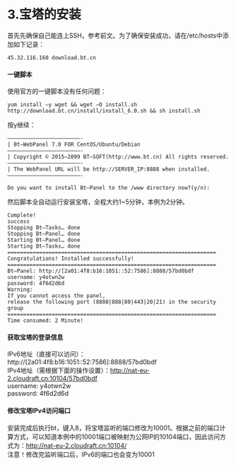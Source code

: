 # 3.宝塔的安装

首先先确保自己能连上SSH，参考前文。为了确保安装成功，请在/etc/hosts中添加如下记录：

```text
45.32.116.160 download.bt.cn
```

#### 一键脚本

使用官方的一键脚本没有任何问题：

```text
yum install –y wget && wget –O install.sh http://download.bt.cn/install/install_6.0.sh && sh install.sh
```

按y继续：

```text
———————————————————————-
| Bt–WebPanel 7.0 FOR CentOS/Ubuntu/Debian
———————————————————————-
| Copyright © 2015–2099 BT–SOFT(http://www.bt.cn) All rights reserved.
———————————————————————-
| The WebPanel URL will be http://SERVER_IP:8888 when installed.
———————————————————————-

Do you want to install Bt–Panel to the /www directory now?(y/n):
```

然后脚本全自动运行安装宝塔，全程大约1~5分钟，本例为2分钟。

```text
Complete!
success
Stopping Bt–Tasks… done
Stopping Bt–Panel… done
Starting Bt–Panel… done
Starting Bt–Tasks… done
==================================================================
Congratulations! Installed successfully!
==================================================================
Bt–Panel: http://[2a01:4f8:b16:1051::52:7586]:8888/57bd0bdf
username: y4otwn2w
password: 4f6d2d6d
Warning:
If you cannot access the panel,
release the following port (8888|888|80|443|20|21) in the security group
==================================================================
Time consumed: 2 Minute!
```

#### 获取宝塔的登录信息

IPv6地址（直接可以访问）：http://\[2a01:4f8:b16:1051::52:7586\]:8888/57bd0bdf  
IPv4地址（需根据下面的操作设置）：http://nat-eu-2.cloudraft.cn:10104/57bd0bdf  
username: y4otwn2w  
password: 4f6d2d6d

#### 修改宝塔IPv4访问端口

安装完成后执行bt，键入8，将宝塔监听的端口修改为10001。根据之前的端口计算方式，可以知道本例中的10001端口被映射为公网IP的10104端口，因此访问方式为：http://nat-eu-2.cloudraft.cn:10104/  
注意！修改完监听端口后，IPv6的端口也会变为10001

